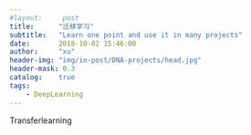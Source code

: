 ```yaml
---
#layout:     post
title:      "迁移学习"
subtitle:   "Learn one point and use it in many projects"
date:       2018-10-02 15:46:00
author:     "xu"
header-img: "img/in-post/DNA-projects/head.jpg"
header-mask: 0.3
catalog:    true
tags:
    - DeepLearning
---
```


  Transferlearning  
